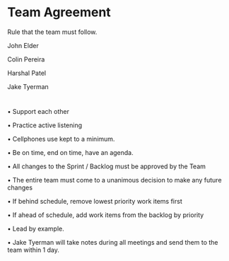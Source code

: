 # Team Agreement

Rule that the team must follow.

John Elder

Colin Pereira

Harshal Patel

Jake Tyerman
# 


• Support each other

• Practice active listening

• Cellphones use kept to a minimum.

• Be on time, end on time, have an agenda.

• All changes to the Sprint / Backlog must be approved by the Team

• The entire team must come to a unanimous decision to make any future changes

• If behind schedule, remove lowest priority work items first

• If ahead of schedule, add work items from the backlog by priority

• Lead by example.

• Jake Tyerman will take notes during all meetings and send them to the team within 1 day.